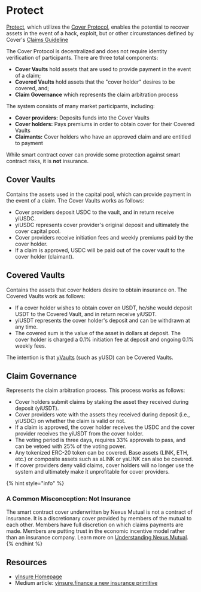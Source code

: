 # Protect

[Protect](https://yearn.finance/cover/), which utilizes the [Cover Protocol](https://www.coverprotocol.com/#protocol), enables the potential to recover assets in the event of a hack, exploit, but or other circumstances defined by Cover's [Claims Guideline](https://docs.coverprotocol.com/product/claims-guidelines-v2)

The Cover Protocol is decentralized and does not require identity verification of participants. There are three total components:

- **Cover Vaults** hold assets that are used to provide payment in the event of a claim;
- **Covered Vaults** hold assets that the "cover holder" desires to be covered, and;
- **Claim Governance** which represents the claim arbitration process

The system consists of many market participants, including:

- **Cover providers:** Deposits funds into the Cover Vaults
- **Cover holders:** Pays premiums in order to obtain cover for their Covered Vaults
- **Claimants:** Cover holders who have an approved claim and are entitled to payment

While smart contract cover can provide some protection against smart contract risks, it is **not** insurance.

## Cover Vaults

Contains the assets used in the capital pool, which can provide payment in the event of a claim. The Cover Vaults works as follows:

- Cover providers deposit USDC to the vault, and in return receive yiUSDC.
- yiUSDC represents cover provider's original deposit and ultimately the cover capital pool.
- Cover providers receive initiation fees and weekly premiums paid by the cover holder.
- If a claim is approved, USDC will be paid out of the cover vault to the cover holder \(claimant\).

## Covered Vaults

Contains the assets that cover holders desire to obtain insurance on. The Covered Vaults work as follows:

- If a cover holder wishes to obtain cover on USDT, he/she would deposit USDT to the Covered Vault, and in return receive yiUSDT.
- yiUSDT represents the cover holder's deposit and can be withdrawn at any time.
- The covered sum is the value of the asset in dollars at deposit. The cover holder is charged a 0.1% initiation fee at deposit and ongoing 0.1% weekly fees.

The intention is that [yVaults](https://yearn.finance/vaults) \(such as yUSD\) can be Covered Vaults.

## Claim Governance

Represents the claim arbitration process. This process works as follows:

- Cover holders submit claims by staking the asset they received during deposit \(yiUSDT\).
- Cover providers vote with the assets they received during deposit \(i.e., yiUSDC\) on whether the claim is valid or not.
- If a claim is approved, the cover holder receives the USDC and the cover provider receives the yiUSDT from the cover holder.
- The voting period is three days, requires 33% approvals to pass, and can be vetoed with 25% of the voting power.
- Any tokenized ERC-20 token can be covered. Base assets \(LINK, ETH, etc.\) or composite assets such as aLINK or yaLINK can also be covered.
- If cover providers deny valid claims, cover holders will no longer use the system and ultimately make it unprofitable for cover providers.

{% hint style="info" %}

### **A Common Misconception: Not Insurance** <a id="9521"></a>

The smart contract cover underwritten by Nexus Mutual is not a contract of insurance. It is a discretionary cover provided by members of the mutual to each other. Members have full discretion on which claims payments are made. Members are putting trust in the economic incentive model rather than an insurance company. Learn more on [Understanding Nexus Mutual](https://medium.com/nexus-mutual/understanding-nexus-mutual-bb2946dad919).
{% endhint %}

## Resources

- [yInsure Homepage](http://yinsure.finance/)
- Medium article: [yinsure.finance a new insurance primitive](https://medium.com/iearn/yinsure-finance-a-new-insurance-primitive-77d5d4217896)
